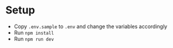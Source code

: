 # Setup

- Copy `.env.sample` to `.env` and change the variables accordingly
- Run `npm install`
- Run `npm run dev`